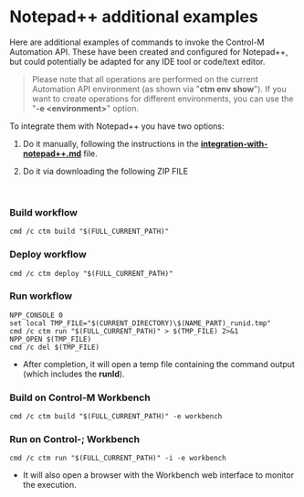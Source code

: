 # Notepad++ additional examples

Here are additional examples of commands to invoke the Control-M Automation API. These have been created and configured for Notepad++, but could potentially be adapted for any IDE tool or code/text editor.

> Please note that all operations are performed on the current Automation API environment (as shown via "**ctm env show**"). If you want to create operations for different environments, you can use the "**-e \<environment>**" option.
   
To integrate them with Notepad++ you have two options:

   1. Do it manually, following the instructions in the [**integration-with-notepad++.md**](/601-integration-with-ides-and-code-editors/integration-with-notepad++.md) file. 
   
   2. Do it via downloading the following ZIP FILE

<br>

### Build workflow
```cmd /c ctm build "$(FULL_CURRENT_PATH)"```

### Deploy workflow
```cmd /c ctm deploy "$(FULL_CURRENT_PATH)"```

### Run workflow
```
NPP_CONSOLE 0
set local TMP_FILE="$(CURRENT_DIRECTORY)\$(NAME_PART)_runid.tmp"
cmd /c ctm run "$(FULL_CURRENT_PATH)" > $(TMP_FILE) 2>&1
NPP_OPEN $(TMP_FILE)
cmd /c del $(TMP_FILE)
```
* After completion, it will open a temp file containing the command output (which includes the **runId**).

### Build on Control-M Workbench
```cmd /c ctm build "$(FULL_CURRENT_PATH)" -e workbench```

### Run on Control-; Workbench
```cmd /c ctm run "$(FULL_CURRENT_PATH)" -i -e workbench```
* It will also open a browser with the Workbench web interface to monitor the execution.
